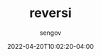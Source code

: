 ---
date: 2022-04-20T10:02:20-04:00
title: "reversi"
seo_title: "reversi"
description: reversi
author: sengov
image:
video:
url: games/reversi
weight: 0
type: "games"
layout: reversi

---